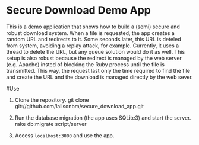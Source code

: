 Secure Download Demo App
========================

This is a demo application that shows how to build a (semi) secure and robust download system.
When a file is requested, the app creates a random URL and redirects to it. Some seconds later, this URL is deteled from system, avoiding a replay attack, for example. Currently, it uses a thread to delete the URL, but any queue solution would do it as well.
This setup is also robust because the redirect is managed by the web server (e.g. Apache) insted of blocking the Ruby process until the file is transmitted. This way, the request last only the time required to find the file and create the URL and the download is managed directly by the web sever.

#Use
1. Clone the repository.
        git clone git://github.com/lailsonbm/secure_download_app.git

2. Run the database migration (the app uses SQLite3) and start the server.
       rake db:migrate
       script/server
	
3. Access <code>localhost:3000</code> and use the app.